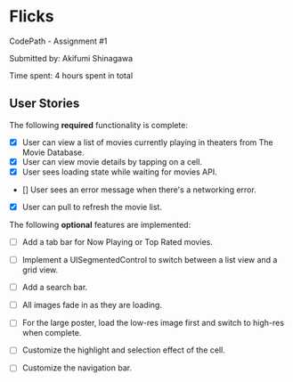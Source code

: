 # Flicks
CodePath - Assignment #1

Submitted by: Akifumi Shinagawa

Time spent: 4 hours spent in total

## User Stories

The following **required** functionality is complete:

* [x] User can view a list of movies currently playing in theaters from The Movie Database.
* [x] User can view movie details by tapping on a cell.
* [x] User sees loading state while waiting for movies API.
* [] User sees an error message when there's a networking error.
* [x] User can pull to refresh the movie list.





The following **optional** features are implemented:
* [ ] Add a tab bar for Now Playing or Top Rated movies.
* [ ] Implement a UISegmentedControl to switch between a list view and a grid view. 
* [ ] Add a search bar.
* [ ] All images fade in as they are loading.
* [ ] For the large poster, load the low-res image first and switch to high-res when complete. 
* [ ] Customize the highlight and selection effect of the cell. 
* [ ] Customize the navigation bar.


